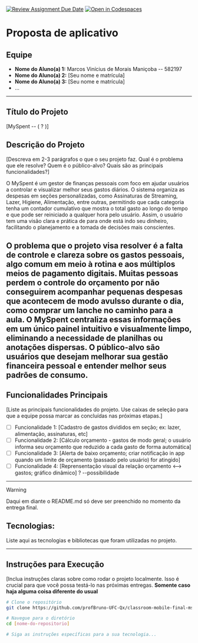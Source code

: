 [![Review Assignment Due Date](https://classroom.github.com/assets/deadline-readme-button-22041afd0340ce965d47ae6ef1cefeee28c7c493a6346c4f15d667ab976d596c.svg)](https://classroom.github.com/a/AR7CADm8)
[![Open in Codespaces](https://classroom.github.com/assets/launch-codespace-2972f46106e565e64193e422d61a12cf1da4916b45550586e14ef0a7c637dd04.svg)](https://classroom.github.com/open-in-codespaces?assignment_repo_id=20905733)
# Proposta de aplicativo

## Equipe
* **Nome do Aluno(a) 1:** Marcos Vinícius de Morais Maniçoba -- 582197
* **Nome do Aluno(a) 2:** [Seu nome e matrícula]
* **Nome do Aluno(a) 3:** [Seu nome e matrícula]
* ...

---

## Título do Projeto
[MySpent -- ( ? )]

## Descrição do Projeto
[Descreva em 2-3 parágrafos o que o seu projeto faz. Qual é o problema que ele resolve? Quem é o público-alvo? Quais são as principais funcionalidades?]

O MySpent é um gestor de finanças pessoais com foco em ajudar usuários a controlar e visualizar melhor seus gastos diários. O sistema organiza as despesas em seções personalizadas, como Assinaturas de Streaming, Lazer, Higiene, Alimentação, entre outras, permitindo que cada categoria tenha um contador cumulativo que mostra o total gasto ao longo do tempo e que pode ser reiniciado a qualquer hora pelo usuário. Assim, o usuário tem uma visão clara e prática de para onde está indo seu dinheiro, facilitando o planejamento e a tomada de decisões mais conscientes. 

O problema que o projeto visa resolver é a falta de controle e clareza sobre os gastos pessoais, algo comum em meio à rotina e aos múltiplos meios de pagamento digitais. Muitas pessoas perdem o controle do orçamento por não conseguirem acompanhar pequenas despesas que acontecem de modo avulsso durante o dia, como comprar um lanche no caminho para a aula. O MySpent centraliza essas informações em um único painel intuitivo e visualmente limpo, eliminando a necessidade de planilhas ou anotações dispersas. O público-alvo são usuários que desejam melhorar sua gestão financeira pessoal e entender melhor seus padrões de consumo.
---

## Funcionalidades Principais
[Liste as principais funcionalidades do projeto. Use caixas de seleção para que a equipe possa marcar as concluídas nas próximas etapas.]

- [ ] Funcionalidade 1: [Cadastro de gastos divididos em seção; ex: lazer, alimentação, assinaturas, etc]
- [ ] Funcionalidade 2: [Cálculo orçamento - gastos de modo geral; o usuário informa seu orçamento que reduzido a cada gasto de forma automática]
- [ ] Funcionalidade 3: [Alerta de baixo orçamento; criar notificação in app quando um limite de orçamento (passado pelo usuário) for atingido]
- [ ] Funcionalidade 4: [Reprensentação visual da relação orçamento <--> gastos; gráfico dinâmico] ? --possibilidade
---

> [!WARNING]
> Daqui em diante o README.md só deve ser preenchido no momento da entrega final.

##  Tecnologias: 
Liste aqui as tecnologias e bibliotecas que foram utilizadas no projeto.

---

## Instruções para Execução
[Inclua instruções claras sobre como rodar o projeto localmente. Isso é crucial para que você possa testá-lo nas próximas entregas. **Somente caso haja alguma coisa diferente do usual**

```bash
# Clone o repositório
git clone https://github.com/profBruno-UFC-Qx/classroom-mobile-final-msapp.git

# Navegue para o diretório
cd [nome-do-repositorio]

# Siga as instruções específicas para a sua tecnologia...